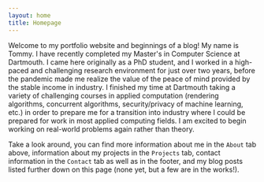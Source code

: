 ```yaml
---
layout: home
title: Homepage
---
```


Welcome to my portfolio website and beginnings of a blog! My name is Tommy. I have recently completed my Master's in Computer Science at Dartmouth. I came here originally as a PhD student, and I worked in a high-paced and challenging research environment for just over two years, before the pandemic made me realize the value of the peace of mind provided by the stable income in industry. I finished my time at Dartmouth taking a variety of challenging courses in applied computation (rendering algorithms, concurrent algorithms, security/privacy of machine learning, etc.) in order to prepare me for a transition into industry where I could be prepared for work in most applied computing fields. I am excited to begin working on real-world problems again rather than theory.

Take a look around, you can find more information about me in the `About` tab above, information about my projects in the `Projects` tab, contact information in the `Contact` tab as well as in the footer, and my blog posts listed further down on this page (none yet, but a few are in the works!).

<br />
